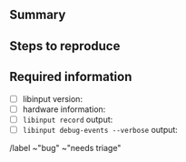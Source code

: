 ## Summary

<!--
Summarize the bug encountered concisely. See
https://wayland.freedesktop.org/libinput/doc/latest/reporting-bugs.html for
detailed instructions to report bugs
-->

## Steps to reproduce

<!-- How to reproduce the issue on a developer machine - this is very important -->

## Required information

<!-- Note: if your libinput version is older than the current stable version,
please reproduce with a current version instead -->

- [ ] libinput version: 
- [ ] hardware information:
- [ ] `libinput record` output: <!-- do not paste, **attach** the file -->
- [ ] `libinput debug-events --verbose` output: <!-- do not paste, **attach the file -->

<!-- 

Paste any other relevant logs - please use code blocks (```) to format
console output, logs, and code as it's very hard to read otherwise.)

Do not paste logs longer than 10 lines, **attach** those instead.

If your libinput record is longer than 5-10s, we will not be able to process
it.

-->

/label ~"bug" ~"needs triage"
